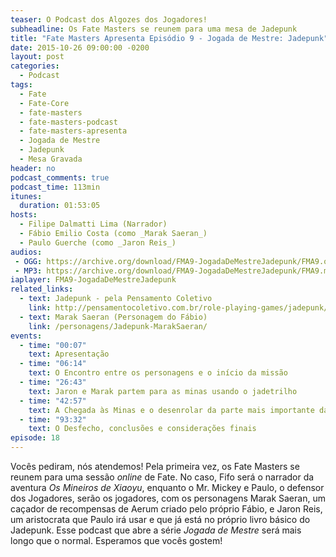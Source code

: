 ```yaml
---
teaser: O Podcast dos Algozes dos Jogadores!
subheadline: Os Fate Masters se reunem para uma mesa de Jadepunk
title: "Fate Masters Apresenta Episódio 9 - Jogada de Mestre: Jadepunk"
date: 2015-10-26 09:00:00 -0200
layout: post
categories:
  - Podcast
tags:
  - Fate
  - Fate-Core
  - fate-masters
  - fate-masters-podcast
  - fate-masters-apresenta
  - Jogada de Mestre
  - Jadepunk
  - Mesa Gravada
header: no
podcast_comments: true 
podcast_time: 113min
itunes:
  duration: 01:53:05
hosts:
  - Filipe Dalmatti Lima (Narrador)
  - Fábio Emilio Costa (como _Marak Saeran_)
  - Paulo Guerche (como _Jaron Reis_)
audios:
 - OGG: https://archive.org/download/FMA9-JogadaDeMestreJadepunk/FMA9.ogg
 - MP3: https://archive.org/download/FMA9-JogadaDeMestreJadepunk/FMA9.mp3
iaplayer: FMA9-JogadaDeMestreJadepunk
related_links:
  - text: Jadepunk - pela Pensamento Coletivo
    link: http://pensamentocoletivo.com.br/role-playing-games/jadepunk/
  - text: Marak Saeran (Personagem do Fábio)
    link: /personagens/Jadepunk-MarakSaeran/
events:
  - time: "00:07"
    text: Apresentação
  - time: "06:14"
    text: O Encontro entre os personagens e o início da missão
  - time: "26:43"
    text: Jaron e Marak partem para as minas usando o jadetrilho
  - time: "42:57"
    text: A Chegada às Minas e o desenrolar da parte mais importante da aventura
  - time: "93:32"
    text: O Desfecho, conclusões e considerações finais
episode: 18
---
```


Vocês pediram,  nós atendemos! Pela  primeira vez, os Fate  Masters se
reunem para uma sessão _online_ de Fate. No caso, Fifo será o narrador
da aventura _Os Mineiros de Xiaoyu_,  enquanto o Mr. Mickey e Paulo, o
defensor dos Jogadores,  serão os jogadores, com  os personagens Marak
Saeran, um caçador de recompensas  de Aerum criado pelo próprio Fábio,
e Jaron  Reis, um  aristocrata que  Paulo irá  usar e  que já  está no
próprio  livro básico  do  Jadepunk.  Esse podcast  que  abre a  série
_Jogada de Mestre_  será mais longo que o normal.  Esperamos que vocês
gostem!
